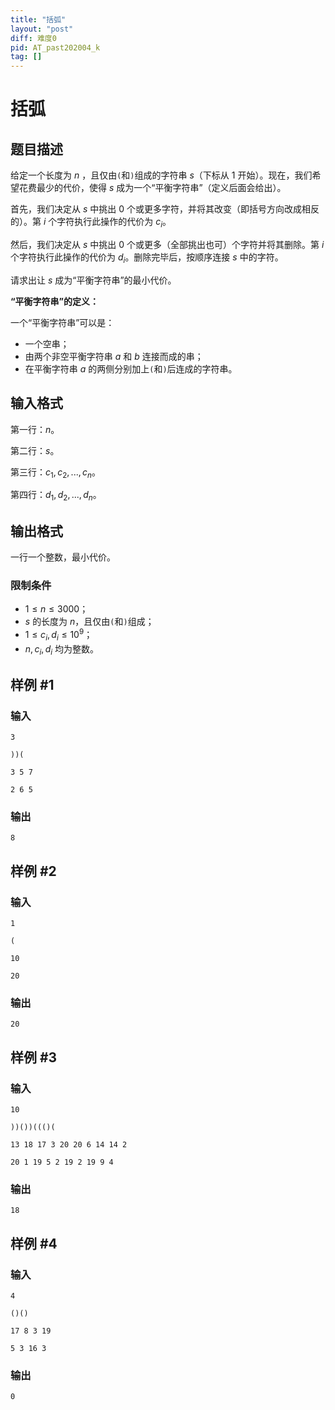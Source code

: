 ```yaml
---
title: "括弧"
layout: "post"
diff: 难度0
pid: AT_past202004_k
tag: []
---
```


# 括弧

## 题目描述

给定一个长度为 $n$ ，且仅由`(`和`)`组成的字符串 $s$（下标从 $1$ 开始）。现在，我们希望花费最少的代价，使得 $s$ 成为一个“平衡字符串”（定义后面会给出）。

首先，我们决定从 $s$ 中挑出 $0$ 个或更多字符，并将其改变（即括号方向改成相反的）。第 $i$ 个字符执行此操作的代价为 $c_i$。

然后，我们决定从 $s$ 中挑出 $0$ 个或更多（全部挑出也可）个字符并将其删除。第 $i$ 个字符执行此操作的代价为 $d_i$。删除完毕后，按顺序连接 $s$ 中的字符。

请求出让 $s$ 成为“平衡字符串”的最小代价。

**“平衡字符串”的定义：**

一个“平衡字符串”可以是：

- 一个空串；
- 由两个非空平衡字符串 $a$ 和 $b$ 连接而成的串；
- 在平衡字符串 $a$ 的两侧分别加上`(`和`)`后连成的字符串。

## 输入格式

第一行：$n$。

第二行：$s$。

第三行：$c_1,c_2,...,c_n$。

第四行：$d_1,d_2,...,d_n$。

## 输出格式

一行一个整数，最小代价。

### 限制条件

- $1 \le n \le 3000$；
- $s$ 的长度为 $n$，且仅由`(`和`)`组成；
- $1 \le c_i,d_i \le 10^9$；
- $n,c_i,d_i$ 均为整数。

## 样例 #1

### 输入

```
3
))(
3 5 7
2 6 5
```

### 输出

```
8
```

## 样例 #2

### 输入

```
1
(
10
20
```

### 输出

```
20
```

## 样例 #3

### 输入

```
10
))())((()(
13 18 17 3 20 20 6 14 14 2
20 1 19 5 2 19 2 19 9 4
```

### 输出

```
18
```

## 样例 #4

### 输入

```
4
()()
17 8 3 19
5 3 16 3
```

### 输出

```
0
```

